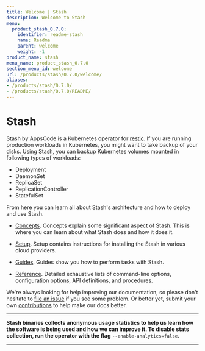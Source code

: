 ```yaml
---
title: Welcome | Stash
description: Welcome to Stash
menu:
  product_stash_0.7.0:
    identifier: readme-stash
    name: Readme
    parent: welcome
    weight: -1
product_name: stash
menu_name: product_stash_0.7.0
section_menu_id: welcome
url: /products/stash/0.7.0/welcome/
aliases:
- /products/stash/0.7.0/
- /products/stash/0.7.0/README/
---
```


# Stash
 Stash by AppsCode is a Kubernetes operator for [restic](https://restic.net). If you are running production workloads in Kubernetes, you might want to take backup of your disks. Using Stash, you can backup Kubernetes volumes mounted in following types of workloads:

- Deployment
- DaemonSet
- ReplicaSet
- ReplicationController
- StatefulSet

From here you can learn all about Stash's architecture and how to deploy and use Stash.

- [Concepts](/products/stash/0.7.0/concepts/). Concepts explain some significant aspect of Stash. This is where you can learn about what Stash does and how it does it.

- [Setup](/products/stash/0.7.0/setup/). Setup contains instructions for installing
  the Stash in various cloud providers.

- [Guides](/products/stash/0.7.0/guides/). Guides show you how to perform tasks with Stash.

- [Reference](/products/stash/0.7.0/reference/). Detailed exhaustive lists of
command-line options, configuration options, API definitions, and procedures.

We're always looking for help improving our documentation, so please don't hesitate to [file an issue](https://github.com/appscode/stash/issues/new) if you see some problem. Or better yet, submit your own [contributions](/products/stash/0.7.0/CONTRIBUTING) to help
make our docs better.

---

**Stash binaries collects anonymous usage statistics to help us learn how the software is being used and how we can improve it. To disable stats collection, run the operator with the flag** `--enable-analytics=false`.

---
